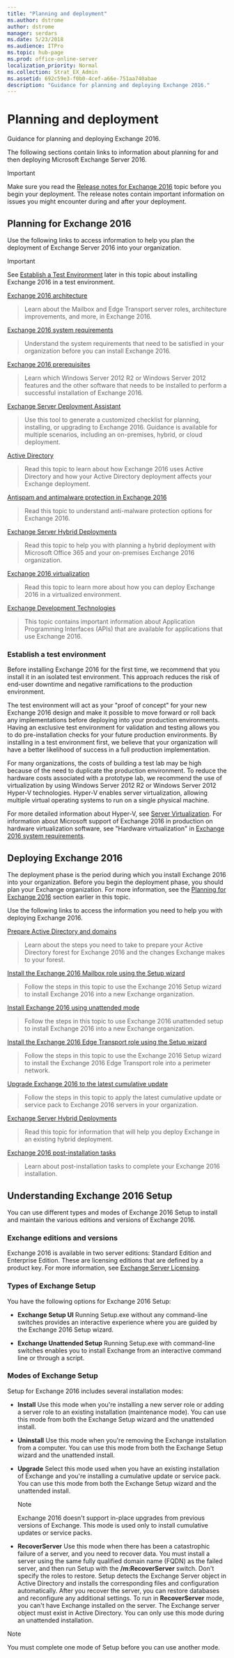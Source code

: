 ```yaml
---
title: "Planning and deployment"
ms.author: dstrome
author: dstrome
manager: serdars
ms.date: 5/23/2018
ms.audience: ITPro
ms.topic: hub-page
ms.prod: office-online-server
localization_priority: Normal
ms.collection: Strat_EX_Admin
ms.assetid: 692c59e3-f0b0-4cef-a66e-751aa740abae
description: "Guidance for planning and deploying Exchange 2016."
---
```


# Planning and deployment

Guidance for planning and deploying Exchange 2016.
  
The following sections contain links to information about planning for and then deploying Microsoft Exchange Server 2016.
  
> [!IMPORTANT]
> Make sure you read the [Release notes for Exchange 2016](../release-notes.md) topic before you begin your deployment. The release notes contain important information on issues you might encounter during and after your deployment. 
  
## Planning for Exchange 2016
<a name="Planning"> </a>

 Use the following links to access information to help you plan the deployment of Exchange Server 2016 into your organization. 
  
> [!IMPORTANT]
> See [Establish a Test Environment](#test.md) later in this topic about installing Exchange 2016 in a test environment. 
  
[Exchange 2016 architecture](../architecture/architecture.md)
  
> Learn about the Mailbox and Edge Transport server roles, architecture improvements, and more, in Exchange 2016.
    
[Exchange 2016 system requirements](system-requirements.md)
  
> Understand the system requirements that need to be satisfied in your organization before you can install Exchange 2016.
    
[Exchange 2016 prerequisites](prerequisites.md)
  
> Learn which Windows Server 2012 R2 or Windows Server 2012 features and the other software that needs to be installed to perform a successful installation of Exchange 2016.
    
[Exchange Server Deployment Assistant](http://go.microsoft.com/fwlink/p/?LinkId=626978)
  
> Use this tool to generate a customized checklist for planning, installing, or upgrading to Exchange 2016. Guidance is available for multiple scenarios, including an on-premises, hybrid, or cloud deployment.
    
[Active Directory](ad/ad.md)
  
> Read this topic to learn about how Exchange 2016 uses Active Directory and how your Active Directory deployment affects your Exchange deployment.
    
[Antispam and antimalware protection in Exchange 2016](../antispam-and-antimalware-protection/antispam-and-antimalware-protection.md)
  
> Read this topic to understand anti-malware protection options for Exchange 2016.
    
[Exchange Server Hybrid Deployments](http://technet.microsoft.com/library/59e32000-4fcf-417f-a491-f1d8f9aeef9b.aspx)
  
> Read this topic to help you with planning a hybrid deployment with Microsoft Office 365 and your on-premises Exchange 2016 organization.
    
[Exchange 2016 virtualization](virtualization.md)
  
> Read this topic to learn more about how you can deploy Exchange 2016 in a virtualized environment.
    
[Exchange Development Technologies](http://go.microsoft.com/fwlink/p/?LinkId=268448)
  
> This topic contains important information about Application Programming Interfaces (APIs) that are available for applications that use Exchange 2016.
    
### Establish a test environment
<a name="Test"> </a>

Before installing Exchange 2016 for the first time, we recommend that you install it in an isolated test environment. This approach reduces the risk of end-user downtime and negative ramifications to the production environment. 
  
The test environment will act as your "proof of concept" for your new Exchange 2016 design and make it possible to move forward or roll back any implementations before deploying into your production environments. Having an exclusive test environment for validation and testing allows you to do pre-installation checks for your future production environments. By installing in a test environment first, we believe that your organization will have a better likelihood of success in a full production implementation. 
  
For many organizations, the costs of building a test lab may be high because of the need to duplicate the production environment. To reduce the hardware costs associated with a prototype lab, we recommend the use of virtualization by using Windows Server 2012 R2 or Windows Server 2012 Hyper-V technologies. Hyper-V enables server virtualization, allowing multiple virtual operating systems to run on a single physical machine.
  
For more detailed information about Hyper-V, see [Server Virtualization](https://go.microsoft.com/fwlink/p/?LinkId=117704). For information about Microsoft support of Exchange 2016 in production on hardware virtualization software, see "Hardware virtualization" in [Exchange 2016 system requirements](system-requirements.md).
  
## Deploying Exchange 2016
<a name="Deployment"> </a>

The deployment phase is the period during which you install Exchange 2016 into your organization. Before you begin the deployment phase, you should plan your Exchange organization. For more information, see the [Planning for Exchange 2016](#Planning.md) section earlier in this topic. 
  
Use the following links to access the information you need to help you with deploying Exchange 2016.
  
[Prepare Active Directory and domains](prepare-ad-and-domains.md)
  
> Learn about the steps you need to take to prepare your Active Directory forest for Exchange 2016 and the changes Exchange makes to your forest.
    
[Install the Exchange 2016 Mailbox role using the Setup wizard](deploy-new-install/install-mailbox-role-using-setup-wizard.md)
  
> Follow the steps in this topic to use the Exchange 2016 Setup wizard to install Exchange 2016 into a new Exchange organization.
    
[Install Exchange 2016 using unattended mode](deploy-new-install/install-exchange-server-in-unattended-mode.md)
  
> Follow the steps in this topic to use Exchange 2016 unattended setup to install Exchange 2016 into a new Exchange organization.
    
[Install the Exchange 2016 Edge Transport role using the Setup wizard](deploy-new-install/install-edge-transport-role-using-setup-wizard.md)
  
> Follow the steps in this topic to use the Exchange 2016 Setup wizard to install the Exchange 2016 Edge Transport role into a perimeter network.
    
[Upgrade Exchange 2016 to the latest cumulative update](upgrade-to-the-latest-cumulative-update.md)
  
> Follow the steps in this topic to apply the latest cumulative update or service pack to Exchange 2016 servers in your organization.
    
[Exchange Server Hybrid Deployments](http://technet.microsoft.com/library/cbbe558d-1ae2-49ed-bd97-2013349fef35.aspx)
  
> Read this topic for information that will help you deploy Exchange in an existing hybrid deployment.
    
[Exchange 2016 post-installation tasks](post-installation-tasks/post-installation-tasks.md)
  
> Learn about post-installation tasks to complete your Exchange 2016 installation.
    
## Understanding Exchange 2016 Setup
<a name="Understand"> </a>

You can use different types and modes of Exchange 2016 Setup to install and maintain the various editions and versions of Exchange 2016.
  
### Exchange editions and versions

Exchange 2016 is available in two server editions: Standard Edition and Enterprise Edition. These are licensing editions that are defined by a product key. For more information, see [Exchange Server Licensing](https://go.microsoft.com/fwlink/p/?linkid=237292).
  
### Types of Exchange Setup

You have the following options for Exchange 2016 Setup:
  
- **Exchange Setup UI** Running Setup.exe without any command-line switches provides an interactive experience where you are guided by the Exchange 2016 Setup wizard. 
    
- **Exchange Unattended Setup** Running Setup.exe with command-line switches enables you to install Exchange from an interactive command line or through a script. 
    
### Modes of Exchange Setup
<a name="Modes"> </a>

Setup for Exchange 2016 includes several installation modes:
  
- **Install** Use this mode when you're installing a new server role or adding a server role to an existing installation (maintenance mode). You can use this mode from both the Exchange Setup wizard and the unattended install. 
    
- **Uninstall** Use this mode when you're removing the Exchange installation from a computer. You can use this mode from both the Exchange Setup wizard and the unattended install. 
    
- **Upgrade** Select this mode used when you have an existing installation of Exchange and you're installing a cumulative update or service pack. You can use this mode from both the Exchange Setup wizard and the unattended install. 
    
    > [!NOTE]
    > Exchange 2016 doesn't support in-place upgrades from previous versions of Exchange. This mode is used only to install cumulative updates or service packs. 
  
- **RecoverServer** Use this mode when there has been a catastrophic failure of a server, and you need to recover data. You must install a server using the same fully qualified domain name (FQDN) as the failed server, and then run Setup with the **/m:RecoverServer** switch. Don't specify the roles to restore. Setup detects the Exchange Server object in Active Directory and installs the corresponding files and configuration automatically. After you recover the server, you can restore databases and reconfigure any additional settings. To run in **RecoverServer** mode, you can't have Exchange installed on the server. The Exchange server object must exist in Active Directory. You can only use this mode during an unattended installation. 
    
> [!NOTE]
> You must complete one mode of Setup before you can use another mode. 
  

